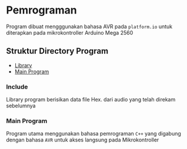 # Pemrograman
Program dibuat mengggunakan bahasa AVR pada `platform.io` untuk diterapkan pada mikrokontroller Arduino Mega 2560

## Struktur Directory Program 
- [Library](#include)
- [Main Program](#main-program)

### Include
Library program berisikan data file Hex. dari audio yang telah direkam sebelumnya 

### Main Program 
Program utama menggunakan bahasa pemrograman `C++` yang digabung dengan bahasa `AVR` untuk akses langsung pada Mikrokontroller

